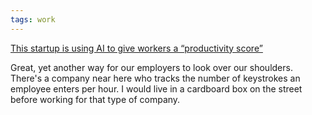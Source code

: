 ```yaml
---
tags: work
---
```


[This startup is using AI to give workers a “productivity score”](https://www.technologyreview.com/2020/06/04/1002671/startup-ai-workers-productivity-score-bias-machine-learning-business-covid/)

Great, yet another way for our employers to look over our shoulders. There's a company near here who tracks the number of keystrokes an employee enters per hour. I would live in a cardboard box on the street before working for that type of company.
